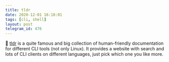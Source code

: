 ```yaml
---
title: tldr
date: 2020-12-01 16:18:01
tags: [cli, shell]
layout: post
telegram_id: 476
---
```


🐚 [tldr](https://github.com/tldr-pages/tldr/) is a quite famous and big collection of human-friendly documentation for different CLI tools (not only Linux). It provides a website with search and lots of CLI clients on different languages, just pick which one you like more.
